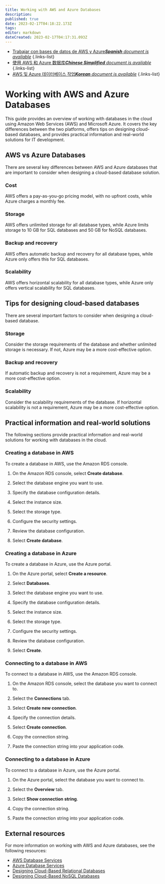 ```yaml
---
title: Working with AWS and Azure Databases
description: 
published: true
date: 2023-02-17T04:18:22.173Z
tags: 
editor: markdown
dateCreated: 2023-02-17T04:17:31.093Z
---
```


- [Trabajar con bases de datos de AWS y Azure***Spanish** document is available*](/es/Knowledge-base/Cloud/working-with-aws-and-azure-databases)
{.links-list}
- [使用 AWS 和 Azure 数据库***Chinese Simplified** document is available*](/zh/Knowledge-base/Cloud/working-with-aws-and-azure-databases)
{.links-list}
- [AWS 및 Azure 데이터베이스 작업***Korean** document is available*](/ko/Knowledge-base/Cloud/working-with-aws-and-azure-databases)
{.links-list}


# Working with AWS and Azure Databases

This guide provides an overview of working with databases in the cloud using Amazon Web Services (AWS) and Microsoft Azure. It covers the key differences between the two platforms, offers tips on designing cloud-based databases, and provides practical information and real-world solutions for IT development.

## AWS vs Azure Databases

There are several key differences between AWS and Azure databases that are important to consider when designing a cloud-based database solution.

### Cost

AWS offers a pay-as-you-go pricing model, with no upfront costs, while Azure charges a monthly fee.

### Storage

AWS offers unlimited storage for all database types, while Azure limits storage to 10 GB for SQL databases and 50 GB for NoSQL databases.

### Backup and recovery

AWS offers automatic backup and recovery for all database types, while Azure only offers this for SQL databases.

### Scalability

AWS offers horizontal scalability for all database types, while Azure only offers vertical scalability for SQL databases.

## Tips for designing cloud-based databases

There are several important factors to consider when designing a cloud-based database.

### Storage

Consider the storage requirements of the database and whether unlimited storage is necessary. If not, Azure may be a more cost-effective option.

### Backup and recovery

If automatic backup and recovery is not a requirement, Azure may be a more cost-effective option.

### Scalability

Consider the scalability requirements of the database. If horizontal scalability is not a requirement, Azure may be a more cost-effective option.

## Practical information and real-world solutions

The following sections provide practical information and real-world solutions for working with databases in the cloud.

### Creating a database in AWS

To create a database in AWS, use the Amazon RDS console.

1. On the Amazon RDS console, select **Create database**.

2. Select the database engine you want to use.

3. Specify the database configuration details.

4. Select the instance size.

5. Select the storage type.

6. Configure the security settings.

7. Review the database configuration.

8. Select **Create database**.

### Creating a database in Azure

To create a database in Azure, use the Azure portal.

1. On the Azure portal, select **Create a resource**.

2. Select **Databases**.

3. Select the database engine you want to use.

4. Specify the database configuration details.

5. Select the instance size.

6. Select the storage type.

7. Configure the security settings.

8. Review the database configuration.

9. Select **Create**.

### Connecting to a database in AWS

To connect to a database in AWS, use the Amazon RDS console.

1. On the Amazon RDS console, select the database you want to connect to.

2. Select the **Connections** tab.

3. Select **Create new connection**.

4. Specify the connection details.

5. Select **Create connection**.

6. Copy the connection string.

7. Paste the connection string into your application code.

### Connecting to a database in Azure

To connect to a database in Azure, use the Azure portal.

1. On the Azure portal, select the database you want to connect to.

2. Select the **Overview** tab.

3. Select **Show connection string**.

4. Copy the connection string.

5. Paste the connection string into your application code.

## External resources

For more information on working with AWS and Azure databases, see the following resources:

- [AWS Database Services](https://aws.amazon.com/databases/)
- [Azure Database Services](https://azure.microsoft.com/en-us/services/database/)
- [Designing Cloud-Based Relational Databases](https://aws.amazon.com/articles/17286/designing-cloud-based-relational-databases/)
- [Designing Cloud-Based NoSQL Databases](https://aws.amazon.com/articles/16989/designing-cloud-based-nosql-databases/)